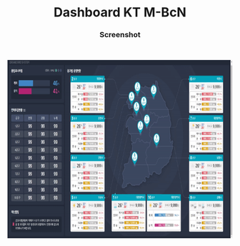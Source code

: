 <h1 align="center">Dashboard KT M-BcN</h1>

<h3 align="center">Screenshot</h3>
</br>
<p align="center"> 
<img src="./screenshot_gif.gif" width="800" height="400" />
</p>
